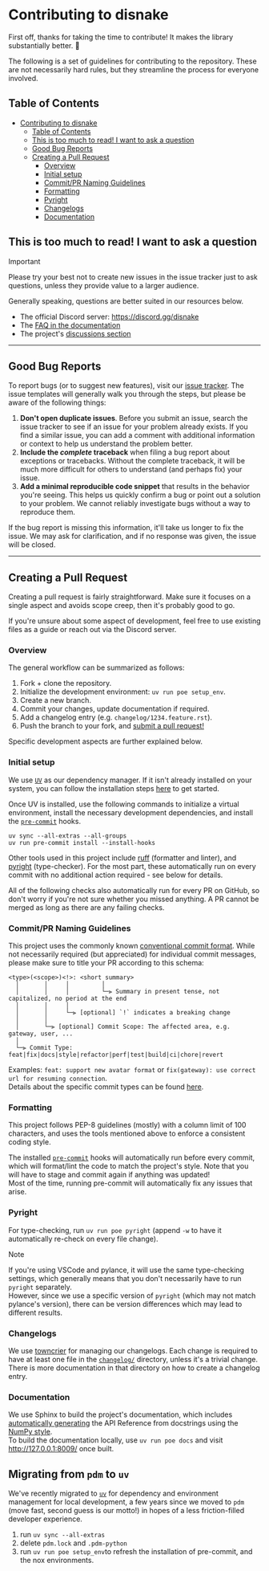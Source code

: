 <!-- SPDX-License-Identifier: MIT -->

# Contributing to disnake

First off, thanks for taking the time to contribute! It makes the library substantially better. :tada:

The following is a set of guidelines for contributing to the repository. These are not necessarily hard rules, but they streamline the process for everyone involved.

## Table of Contents

- [Contributing to disnake](#contributing-to-disnake)
  - [Table of Contents](#table-of-contents)
  - [This is too much to read! I want to ask a question](#this-is-too-much-to-read-i-want-to-ask-a-question)
  - [Good Bug Reports](#good-bug-reports)
  - [Creating a Pull Request](#creating-a-pull-request)
    - [Overview](#overview)
    - [Initial setup](#initial-setup)
    - [Commit/PR Naming Guidelines](#commitpr-naming-guidelines)
    - [Formatting](#formatting)
    - [Pyright](#pyright)
    - [Changelogs](#changelogs)
    - [Documentation](#documentation)

## This is too much to read! I want to ask a question

> [!IMPORTANT]
> Please try your best not to create new issues in the issue tracker just to ask questions, unless they provide value to a larger audience.

Generally speaking, questions are better suited in our resources below.

- The official Discord server: <https://discord.gg/disnake>
- The [FAQ in the documentation](https://docs.disnake.dev/en/latest/faq.html)
- The project's [discussions section](https://github.com/DisnakeDev/disnake/discussions)

---

## Good Bug Reports

To report bugs (or to suggest new features), visit our [issue tracker](https://github.com/DisnakeDev/disnake/issues).
The issue templates will generally walk you through the steps, but please be aware of the following things:

1. **Don't open duplicate issues**. Before you submit an issue, search the issue tracker to see if an issue for your problem already exists. If you find a similar issue, you can add a comment with additional information or context to help us understand the problem better.
2. **Include the *complete* traceback** when filing a bug report about exceptions or tracebacks. Without the complete traceback, it will be much more difficult for others to understand (and perhaps fix) your issue.
3. **Add a minimal reproducible code snippet** that results in the behavior you're seeing. This helps us quickly confirm a bug or point out a solution to your problem. We cannot reliably investigate bugs without a way to reproduce them.

If the bug report is missing this information, it'll take us longer to fix the issue. We may ask for clarification, and if no response was given, the issue will be closed.

---

## Creating a Pull Request

Creating a pull request is fairly straightforward. Make sure it focuses on a single aspect and avoids scope creep, then it's probably good to go.

If you're unsure about some aspect of development, feel free to use existing files as a guide or reach out via the Discord server.

### Overview

The general workflow can be summarized as follows:

1. Fork + clone the repository.
2. Initialize the development environment: `uv run poe setup_env`.
3. Create a new branch.
4. Commit your changes, update documentation if required.
5. Add a changelog entry (e.g. `changelog/1234.feature.rst`).
6. Push the branch to your fork, and [submit a pull request!](https://github.com/DisnakeDev/disnake/compare)

Specific development aspects are further explained below.

### Initial setup

We use [`UV`][uv] as our dependency manager. If it isn't already installed on your system, you can follow the installation steps [here](https://docs.astral.sh/uv/getting-started/installation/) to get started.

Once UV is installed, use the following commands to initialize a virtual environment, install the necessary development dependencies, and install the [`pre-commit`](#pre-commit) hooks.

```
uv sync --all-extras --all-groups
uv run pre-commit install --install-hooks
```

Other tools used in this project include [ruff](https://docs.astral.sh/ruff) (formatter and linter), and [pyright](https://microsoft.github.io/pyright/#/) (type-checker). For the most part, these automatically run on every commit with no additional action required - see below for details.

All of the following checks also automatically run for every PR on GitHub, so don't worry if you're not sure whether you missed anything. A PR cannot be merged as long as there are any failing checks.

### Commit/PR Naming Guidelines

This project uses the commonly known [conventional commit format](https://www.conventionalcommits.org/en/v1.0.0/).
While not necessarily required (but appreciated) for individual commit messages, please make sure to title your PR according to this schema:

```
<type>(<scope>)<!>: <short summary>
  │       │     │         │
  │       │     │         └─⫸ Summary in present tense, not capitalized, no period at the end
  │       │     │
  │       │     └─⫸ [optional] `!` indicates a breaking change
  │       │
  │       └─⫸ [optional] Commit Scope: The affected area, e.g. gateway, user, ...
  │
  └─⫸ Commit Type: feat|fix|docs|style|refactor|perf|test|build|ci|chore|revert
```

Examples: `feat: support new avatar format` or `fix(gateway): use correct url for resuming connection`.  
Details about the specific commit types can be found [here](https://github.com/commitizen/conventional-commit-types/blob/master/index.json).

### Formatting

This project follows PEP-8 guidelines (mostly) with a column limit of 100 characters, and uses the tools mentioned above to enforce a consistent coding style.

The installed [`pre-commit`](https://pre-commit.com/) hooks will automatically run before every commit, which will format/lint the code
to match the project's style. Note that you will have to stage and commit again if anything was updated!  
Most of the time, running pre-commit will automatically fix any issues that arise.

### Pyright

For type-checking, run `uv run poe pyright` (append `-w` to have it automatically re-check on every file change).
> [!NOTE]
> If you're using VSCode and pylance, it will use the same type-checking settings, which generally means that you don't necessarily have to run `pyright` separately.  
> However, since we use a specific version of `pyright` (which may not match pylance's version), there can be version differences which may lead to different results.

### Changelogs

We use [towncrier](https://github.com/twisted/towncrier) for managing our changelogs. Each change is required to have at least one file in the [`changelog/`](changelog/README.rst) directory, unless it's a trivial change. There is more documentation in that directory on how to create a changelog entry.

### Documentation

We use Sphinx to build the project's documentation, which includes [automatically generating](https://www.sphinx-doc.org/en/master/usage/extensions/autodoc.html) the API Reference from docstrings using the [NumPy style](https://sphinxcontrib-napoleon.readthedocs.io/en/latest/example_numpy.html).  
To build the documentation locally, use `uv run poe docs` and visit <http://127.0.0.1:8009/> once built.

## Migrating from `pdm` to `uv`

We've recently migrated to [`uv`][uv] for dependency and environment management for local development, a few years since we moved to `pdm` (move fast, second guess is our motto!) in hopes of a less friction-filled developer experience.

1. run `uv sync --all-extras`
2. delete `pdm.lock` and `.pdm-python`
3. run `uv run poe setup_env`to refresh the installation of pre-commit, and the nox environments.

[uv]: https://docs.astral.sh/uv
